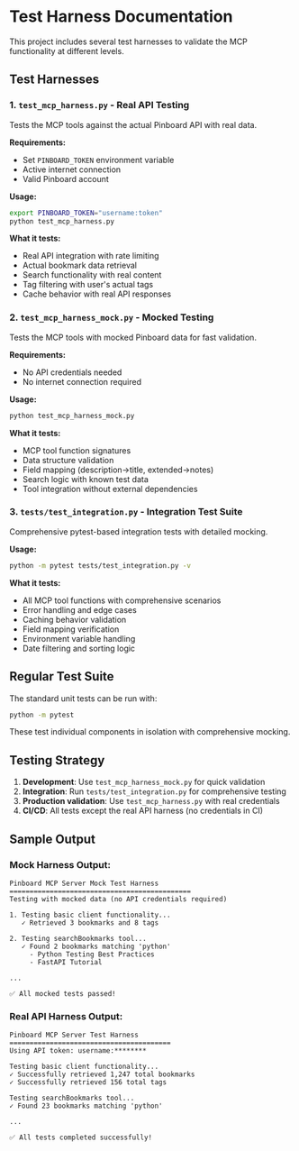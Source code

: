 # Test Harness Documentation

This project includes several test harnesses to validate the MCP functionality at different levels.

## Test Harnesses

### 1. `test_mcp_harness.py` - Real API Testing

Tests the MCP tools against the actual Pinboard API with real data.

**Requirements:**
- Set `PINBOARD_TOKEN` environment variable
- Active internet connection
- Valid Pinboard account

**Usage:**
```bash
export PINBOARD_TOKEN="username:token"
python test_mcp_harness.py
```

**What it tests:**
- Real API integration with rate limiting
- Actual bookmark data retrieval
- Search functionality with real content
- Tag filtering with user's actual tags
- Cache behavior with real API responses

### 2. `test_mcp_harness_mock.py` - Mocked Testing

Tests the MCP tools with mocked Pinboard data for fast validation.

**Requirements:**
- No API credentials needed
- No internet connection required

**Usage:**
```bash
python test_mcp_harness_mock.py
```

**What it tests:**
- MCP tool function signatures
- Data structure validation
- Field mapping (description→title, extended→notes)
- Search logic with known test data
- Tool integration without external dependencies

### 3. `tests/test_integration.py` - Integration Test Suite

Comprehensive pytest-based integration tests with detailed mocking.

**Usage:**
```bash
python -m pytest tests/test_integration.py -v
```

**What it tests:**
- All MCP tool functions with comprehensive scenarios
- Error handling and edge cases
- Caching behavior validation
- Field mapping verification
- Environment variable handling
- Date filtering and sorting logic

## Regular Test Suite

The standard unit tests can be run with:
```bash
python -m pytest
```

These test individual components in isolation with comprehensive mocking.

## Testing Strategy

1. **Development**: Use `test_mcp_harness_mock.py` for quick validation
2. **Integration**: Run `tests/test_integration.py` for comprehensive testing
3. **Production validation**: Use `test_mcp_harness.py` with real credentials
4. **CI/CD**: All tests except the real API harness (no credentials in CI)

## Sample Output

### Mock Harness Output:
```
Pinboard MCP Server Mock Test Harness
=============================================
Testing with mocked data (no API credentials required)

1. Testing basic client functionality...
   ✓ Retrieved 3 bookmarks and 8 tags

2. Testing searchBookmarks tool...
   ✓ Found 2 bookmarks matching 'python'
     - Python Testing Best Practices
     - FastAPI Tutorial

...

✅ All mocked tests passed!
```

### Real API Harness Output:
```
Pinboard MCP Server Test Harness
========================================
Using API token: username:********

Testing basic client functionality...
✓ Successfully retrieved 1,247 total bookmarks
✓ Successfully retrieved 156 total tags

Testing searchBookmarks tool...
✓ Found 23 bookmarks matching 'python'

...

✅ All tests completed successfully!
```
